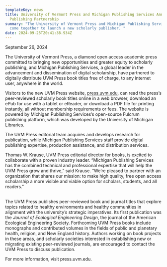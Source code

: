 ```yaml
---
templateKey: news
title: University of Vermont Press and Michigan Publishing Services Announce
  Publishing Partnership
summary: "The University of Vermont Press and Michigan Publishing Services have
  come together to launch a new scholarly publisher. "
date: 2024-09-25T20:41:38.934Z
---
```

September 26, 2024 

The University of Vermont Press, a diamond open access academic press committed to bringing new opportunities and greater equity to scholarly publishing, and Michigan Publishing Services, a global leader in the advancement and dissemination of digital scholarship, have partnered to digitally distribute UVM Press book titles free of charge, to any internet user, anywhere in the world. 


Visitors to the new UVM Press website, [press.uvm.edu](press.uvm.edu), can read the press’s peer-reviewed scholarly book titles online in a web browser, download an ePub for use with a tablet or eReader, or download a PDF file for printing instantly, all without membership requirements or fees. The website is powered by Michigan Publishing Services’s open-source Fulcrum publishing platform, which was developed by the University of Michigan Libraries. 


The UVM Press editorial team acquires and develops research for publication, while Michigan Publishing Services staff provide digital publishing expertise, production assistance, and distribution services.

Thomas W. Krause, UVM Press editorial director for books, is excited to collaborate with a proven industry leader. “Michigan Publishing Services has the combined technical and professional expertise that will help the UVM Press grow and thrive,” said Krause.  “We’re pleased to partner with an organization that shares our mission: to make high quality, free open access scholarship a more visible and viable option for scholars, students, and all readers.”

\
The UVM Press publishes peer-reviewed book and journal titles that explore topics related to healthy environments and healthy communities in alignment with the university’s strategic imperatives. Its first publication was the *Journal of Ecological Engineering Design*, the journal of the American Ecological Engineering Society. Forthcoming UVM Press books include monographs and contributed volumes in the fields of public and planetary health, religion, and New England history. Authors working on book projects in these areas, and scholarly societies interested in establishing new or migrating existing peer-reviewed journals, are encouraged to contact the UVM Press to discuss publication.

For more information, visit press.uvm.edu.